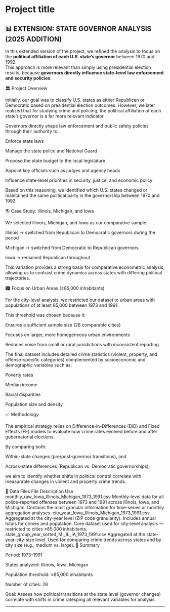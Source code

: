 # Project title
## 📊 EXTENSION: STATE GOVERNOR ANALYSIS (2025 ADDITION)

In this extended version of the project, we refined the analysis to focus on the **political affiliation of each U.S. state’s governor** between 1970 and 1992.  
This approach is more relevant than simply using presidential election results, because **governors directly influence state-level law enforcement and security policies**.

🏛 Project Overview

Initially, our goal was to classify U.S. states as either Republican or Democratic based on presidential election outcomes.
However, we later realized that for studying crime and policing, the political affiliation of each state’s governor is a far more relevant indicator.

Governors directly shape law enforcement and public safety policies through their authority to:

Enforce state laws

Manage the state police and National Guard

Propose the state budget to the local legislature

Appoint key officials such as judges and agency heads

Influence state-level priorities in security, justice, and economic policy

Based on this reasoning, we identified which U.S. states changed or maintained the same political party in the governorship between 1970 and 1992.

🌎 Case Study: Illinois, Michigan, and Iowa

We selected Illinois, Michigan, and Iowa as our comparative sample:

Illinois → switched from Republican to Democratic governors during the period

Michigan → switched from Democratic to Republican governors

Iowa → remained Republican throughout

This variation provides a strong basis for comparative econometric analysis, allowing us to contrast crime dynamics across states with differing political trajectories.

🏙 Focus on Urban Areas (≥85,000 inhabitants)

For the city-level analysis, we restricted our dataset to urban areas with populations of at least 85,000 between 1973 and 1991.

This threshold was chosen because it:

Ensures a sufficient sample size (28 comparable cities)

Focuses on larger, more homogeneous urban environments

Reduces noise from small or rural jurisdictions with inconsistent reporting

The final dataset includes detailed crime statistics (violent, property, and offense-specific categories) complemented by socioeconomic and demographic variables such as:

Poverty rates

Median income

Racial disparities

Population size and density

📈 Methodology

The empirical strategy relies on Difference-in-Differences (DiD) and Fixed Effects (FE) models to evaluate how crime rates evolved before and after gubernatorial elections.

By comparing both:

Within-state changes (pre/post-governor transitions), and

Across-state differences (Republican vs. Democratic governorships),

we aim to identify whether shifts in political control correlate with measurable changes in violent and property crime trends.

📂 Data Files
File	Description	Use
monthly_raw_Iowa_Illinois_Michigan_1973_1991.csv	Monthly-level data for all police-reported offenses between 1973 and 1991 across Illinois, Iowa, and Michigan.	Contains the most granular information for time-series or monthly aggregation analyses.
city_year_Iowa_Illinois_Michigan_1973_1991.csv	Aggregated at the city-year level (ZIP code granularity). Includes annual totals for crimes and population.	Core dataset used for city-level analysis — restricted to cities ≥85,000 inhabitants.
state_group_year_sorted_MI_IL_IA_1973_1991.csv	Aggregated at the state-year-city-size level.	Used for comparing crime trends across states and by city size (e.g., medium vs. large).
🧮 Summary

Period: 1973–1991

States analyzed: Illinois, Iowa, Michigan

Population threshold: ≥85,000 inhabitants

Number of cities: 28

Goal: Assess how political transitions at the state level (governor changes) correlate with shifts in crime ratesping all relevant variables for analysis.

---

